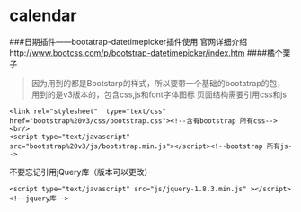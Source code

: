 # calendar

###日期插件——bootatrap-datetimepicker插件使用
官网详细介绍http://www.bootcss.com/p/bootstrap-datetimepicker/index.htm
####橘个栗子
>因为用到的都是Bootstarp的样式，所以要带一个基础的bootatrap的包，用到的是v3版本的，包含css,js和font字体图标
>页面结构需要引用css和js
```
<link rel="stylesheet"  type="text/css" href="bootstrap%20v3/css/bootstrap.css"><!--含有bootstrap 所有css--><br/>
<script type="text/javascript" src="bootstrap%20v3/js/bootstrap.min.js"></script><!--bootstrap 所有js-->
```
  不要忘记引用jQuery库（版本可以更改）
```
<script type="text/javascript" src="js/jquery-1.8.3.min.js" ></script><!--jquery库-->
```
